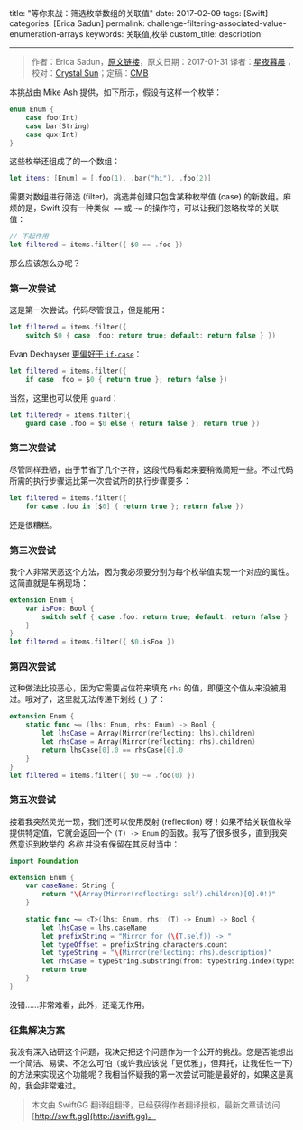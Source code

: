 title: "等你来战：筛选枚举数组的关联值"
date: 2017-02-09
tags: [Swift]
categories: [Erica Sadun]
permalink: challenge-filtering-associated-value-enumeration-arrays
keywords: 关联值,枚举
custom_title: 
description: 

---
> 作者：Erica Sadun，[原文链接](http://ericasadun.com/2017/01/31/challenge-filtering-associated-value-enumeration-arrays/)，原文日期：2017-01-31
> 译者：[星夜暮晨](http://www.jianshu.com/users/ef1058d2d851)；校对：[Crystal Sun](http://www.jianshu.com/users/7a2d2cc38444/latest_articles)；定稿：[CMB](https://github.com/chenmingbiao)
  







<!--此处开始正文-->

本挑战由 Mike Ash 提供，如下所示，假设有这样一个枚举：

```swift
enum Enum {
    case foo(Int)
    case bar(String)
    case qux(Int)
}
```

这些枚举还组成了的一个数组：

```swift
let items: [Enum] = [.foo(1), .bar("hi"), .foo(2)]
```

需要对数组进行筛选 (filter)，挑选并创建只包含某种枚举值 (case) 的新数组。麻烦的是，Swift 没有一种类似  `==` 或 `~=` 的操作符，可以让我们忽略枚举的关联值：

```swift
// 不起作用
let filtered = items.filter({ $0 == .foo })
```

那么应该怎么办呢？

<!--more-->

### 第一次尝试

这是第一次尝试。代码尽管很丑，但是能用：

```swift
let filtered = items.filter({ 
    switch $0 { case .foo: return true; default: return false } })
```

Evan Dekhayser [更偏好于 `if-case`](http://twitter.com/ERDekhayser/status/826508221418504194)：

```swift
let filtered = items.filter({ 
    if case .foo = $0 { return true }; return false })
```

当然，这里也可以使用 `guard`：

```swift
let filteredy = items.filter({ 
    guard case .foo = $0 else { return false }; return true })
```

### 第二次尝试

尽管同样丑陋，由于节省了几个字符，这段代码看起来要稍微简短一些。不过代码所需的执行步骤远比第一次尝试所的执行步骤要多：

```swift
let filtered = items.filter({ 
    for case .foo in [$0] { return true }; return false })
```

还是很糟糕。

### 第三次尝试

我个人非常厌恶这个方法，因为我必须要分别为每个枚举值实现一个对应的属性。这简直就是车祸现场：

```swift
extension Enum {
    var isFoo: Bool {
        switch self { case .foo: return true; default: return false }
    }
}
let filtered = items.filter({ $0.isFoo })
```

### 第四次尝试

这种做法比较恶心，因为它需要占位符来填充 `rhs` 的值，即便这个值从来没被用过。哦对了，这里就无法传递下划线 (`_`) 了：

```swift
extension Enum {
    static func ~= (lhs: Enum, rhs: Enum) -> Bool {
        let lhsCase = Array(Mirror(reflecting: lhs).children)
        let rhsCase = Array(Mirror(reflecting: rhs).children)
        return lhsCase[0].0 == rhsCase[0].0
    }
}
let filtered = items.filter({ $0 ~= .foo(0) })
```

### 第五次尝试

接着我突然灵光一现，我们还可以使用反射 (reflection) 呀！如果不给关联值枚举提供特定值，它就会返回一个 `(T) -> Enum` 的函数。我写了很多很多，直到我突然意识到枚举的 *名称* 并没有保留在其反射当中：

```swift
import Foundation

extension Enum {
    var caseName: String {
        return "\(Array(Mirror(reflecting: self).children)[0].0!)"
    }
    
    static func ~= <T>(lhs: Enum, rhs: (T) -> Enum) -> Bool {
        let lhsCase = lhs.caseName
        let prefixString = "Mirror for (\(T.self)) -> "
        let typeOffset = prefixString.characters.count
        let typeString = "\(Mirror(reflecting: rhs).description)"
        let rhsCase = typeString.substring(from: typeString.index(typeString.startIndex, offsetBy: typeOffset))
        return true
    }
}
```

没错……非常难看，此外，还毫无作用。

### 征集解决方案

我没有深入钻研这个问题，我决定把这个问题作为一个公开的挑战。您是否能想出一个简洁、易读、不怎么可怕（或许我应该说「更优雅」，但拜托，让我任性一下）的方法来实现这个功能呢？我相当怀疑我的第一次尝试可能是最好的，如果这是真的，我会非常难过。
> 本文由 SwiftGG 翻译组翻译，已经获得作者翻译授权，最新文章请访问 [http://swift.gg](http://swift.gg)。